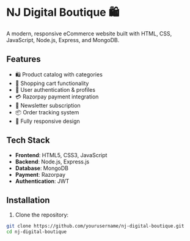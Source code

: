 # NJ Digital Boutique 🛍️

A modern, responsive eCommerce website built with HTML, CSS, JavaScript, Node.js, Express, and MongoDB.

## Features

- 🛍️ Product catalog with categories
- 🛒 Shopping cart functionality  
- 🔐 User authentication & profiles
- 💳 Razorpay payment integration
- 📧 Newsletter subscription
- 📦 Order tracking system
- 📱 Fully responsive design

## Tech Stack

- **Frontend**: HTML5, CSS3, JavaScript
- **Backend**: Node.js, Express.js
- **Database**: MongoDB
- **Payment**: Razorpay
- **Authentication**: JWT

## Installation

1. Clone the repository:
```bash
git clone https://github.com/yourusername/nj-digital-boutique.git
cd nj-digital-boutique